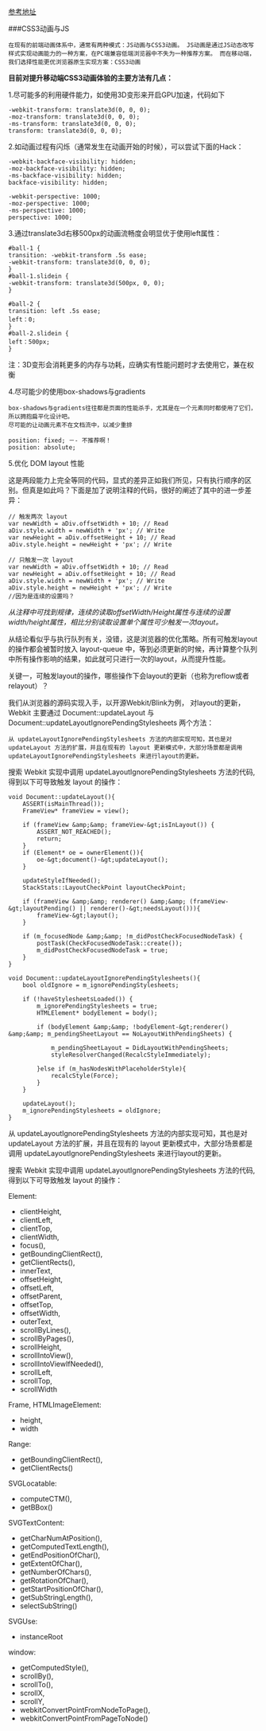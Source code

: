 [参考地址](http://www.html5cn.com.cn/web/css/2013-12-25/20335.html)

###CSS3动画与JS
	
	在现有的前端动画体系中，通常有两种模式：JS动画与CSS3动画。 JS动画是通过JS动态改写样式实现动画能力的一种方案，在PC端兼容低端浏览器中不失为一种推荐方案。 而在移动端，我们选择性能更优浏览器原生实现方案：CSS3动画
	

**目前对提升移动端CSS3动画体验的主要方法有几点：**

1.尽可能多的利用硬件能力，如使用3D变形来开启GPU加速，代码如下

	-webkit-transform: translate3d(0, 0, 0);
	-moz-transform: translate3d(0, 0, 0);
	-ms-transform: translate3d(0, 0, 0);
	transform: translate3d(0, 0, 0);

2.如动画过程有闪烁（通常发生在动画开始的时候），可以尝试下面的Hack：
	
	-webkit-backface-visibility: hidden;
	-moz-backface-visibility: hidden;
	-ms-backface-visibility: hidden;
	backface-visibility: hidden;
	
	-webkit-perspective: 1000;
	-moz-perspective: 1000;
	-ms-perspective: 1000;
	perspective: 1000;
	
3.通过translate3d右移500px的动画流畅度会明显优于使用left属性：

	#ball-1 {
	transition: -webkit-transform .5s ease;
	-webkit-transform: translate3d(0, 0, 0);
	}
	#ball-1.slidein {
	-webkit-transform: translate3d(500px, 0, 0);
	}
	
	#ball-2 {
	transition: left .5s ease;
	left：0;
	}
	#ball-2.slidein {
	left：500px;
	}
	
注：3D变形会消耗更多的内存与功耗，应确实有性能问题时才去使用它，兼在权衡

4.尽可能少的使用box-shadows与gradients

	box-shadows与gradients往往都是页面的性能杀手，尤其是在一个元素同时都使用了它们，所以拥抱扁平化设计吧。
	尽可能的让动画元素不在文档流中，以减少重排
	
	position: fixed; －- 不推荐啊！
	position: absolute;
	
5.优化 DOM layout 性能
 	
这是两段能力上完全等同的代码，显式的差异正如我们所见，只有执行顺序的区别。但真是如此吗？下面是加了说明注释的代码，很好的阐述了其中的进一步差异：


	// 触发两次 layout
	var newWidth = aDiv.offsetWidth + 10; // Read
	aDiv.style.width = newWidth + 'px'; // Write
	var newHeight = aDiv.offsetHeight + 10; // Read
	aDiv.style.height = newHeight + 'px'; // Write
	
	// 只触发一次 layout
	var newWidth = aDiv.offsetWidth + 10; // Read
	var newHeight = aDiv.offsetHeight + 10; // Read
	aDiv.style.width = newWidth + 'px'; // Write
	aDiv.style.height = newHeight + 'px'; // Write
	//因为是连续的设置吗？
	
*从注释中可找到规律，连续的读取offsetWidth/Height属性与连续的设置width/height属性，相比分别读取设置单个属性可少触发一次layout。*
	

从结论看似乎与执行队列有关，没错，这是浏览器的优化策略。所有可触发layout的操作都会被暂时放入 layout-queue 中，等到必须更新的时候，再计算整个队列中所有操作影响的结果，如此就可只进行一次的layout，从而提升性能。

关键一，可触发layout的操作，哪些操作下会layout的更新（也称为reflow或者relayout）？

我们从浏览器的源码实现入手，以开源Webkit/Blink为例， 对layout的更新，Webkit 主要通过 Document::updateLayout 与Document::updateLayoutIgnorePendingStylesheets 两个方法：


	从 updateLayoutIgnorePendingStylesheets 方法的内部实现可知，其也是对 updateLayout 方法的扩展，并且在现有的 layout 更新模式中，大部分场景都是调用 updateLayoutIgnorePendingStylesheets 来进行layout的更新。
搜索 Webkit 实现中调用 updateLayoutIgnorePendingStylesheets 方法的代码, 得到以下可导致触发 layout 的操作：

	void Document::updateLayout(){
		ASSERT(isMainThread());
		FrameView* frameView = view();
		
		if (frameView &amp;&amp; frameView-&gt;isInLayout()) {
			ASSERT_NOT_REACHED();
			return;
		}
		if (Element* oe = ownerElement()){
			oe-&gt;document()-&gt;updateLayout();
		}
		
		updateStyleIfNeeded();		
		StackStats::LayoutCheckPoint layoutCheckPoint;
		
		if (frameView &amp;&amp; renderer() &amp;&amp; (frameView-&gt;layoutPending() || renderer()-&gt;needsLayout())){
			frameView-&gt;layout();
		}
		
		if (m_focusedNode &amp;&amp; !m_didPostCheckFocusedNodeTask) {
			postTask(CheckFocusedNodeTask::create());
			m_didPostCheckFocusedNodeTask = true;
		}
	}
	
	void Document::updateLayoutIgnorePendingStylesheets(){
		bool oldIgnore = m_ignorePendingStylesheets;
	
		if (!haveStylesheetsLoaded()) {
			m_ignorePendingStylesheets = true;
			HTMLElement* bodyElement = body();
			
			if (bodyElement &amp;&amp; !bodyElement-&gt;renderer() &amp;&amp; m_pendingSheetLayout == NoLayoutWithPendingSheets) {
			
				m_pendingSheetLayout = DidLayoutWithPendingSheets;
				styleResolverChanged(RecalcStyleImmediately);
				
			}else if (m_hasNodesWithPlaceholderStyle){
				recalcStyle(Force);
			}
		}
	
		updateLayout();
		m_ignorePendingStylesheets = oldIgnore;
	}
	
从 updateLayoutIgnorePendingStylesheets 方法的内部实现可知，其也是对 updateLayout 方法的扩展，并且在现有的 layout 更新模式中，大部分场景都是调用 updateLayoutIgnorePendingStylesheets 来进行layout的更新。

搜索 Webkit 实现中调用 updateLayoutIgnorePendingStylesheets 方法的代码, 得到以下可导致触发 layout 的操作：

Element:

- clientHeight, 
- clientLeft, 
- clientTop, 
- clientWidth, 
- focus(), 
- getBoundingClientRect(), 
- getClientRects(), 
- innerText, 
- offsetHeight, 
- offsetLeft, 
- offsetParent, 
- offsetTop, 
- offsetWidth, 
- outerText, 
- scrollByLines(), 
- scrollByPages(), 
- scrollHeight, 
- scrollIntoView(), 
- scrollIntoViewIfNeeded(), 
- scrollLeft, 
- scrollTop, 
- scrollWidth

Frame, HTMLImageElement: 

- height, 
- width

Range: 

- getBoundingClientRect(), 
- getClientRects()

SVGLocatable: 

- computeCTM(), 
- getBBox()

SVGTextContent: 

- getCharNumAtPosition(), 
- getComputedTextLength(), 
- getEndPositionOfChar(), 
- getExtentOfChar(), 
- getNumberOfChars(), 
- getRotationOfChar(), 
- getStartPositionOfChar(), 
- getSubStringLength(), 
- selectSubString()

SVGUse: 

- instanceRoot

window: 

- getComputedStyle(), 
- scrollBy(), 
- scrollTo(), 
- scrollX, 
- scrollY, 
- webkitConvertPointFromNodeToPage(), 
- webkitConvertPointFromPageToNode()